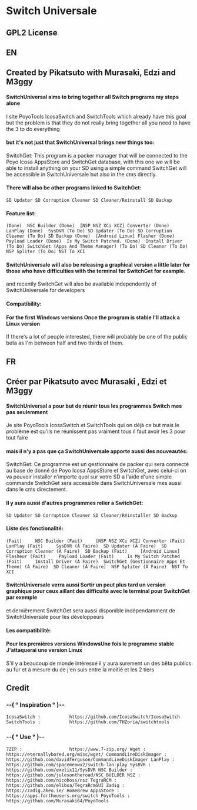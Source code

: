 # Switch Universale

## GPL2 License

## EN


## Created by Pikatsuto with Murasaki, Edzi and M3ggy ##

#### SwitchUniversal aims to bring together all Switch programs my steps alone

I site PoyoTools IcosaSwitch and SwitchTools which already have this goal but the problem is that they do not really bring together all you need to have the 3 to do everything

#### but it's not just that SwitchUniversal brings new things too:

SwitchGet: This program is a packer manager that will be connected to the Poyo Icosa AppsStore and SwitchGet database, with this one we will be able to install anything on your SD using a simple command
SwitchGet will be accessible in SwitchUniversale but also in the cms directly.

#### There will also be other programs linked to SwitchGet:

`
SD Updater
SD Corruption Cleaner
SD Cleaner/Reinstall
SD Backup
`

#### Feature list:
`
(Done)  NSC Builder
(Done)  [NSP NSZ XCi XCZ] Converter
(Done)  LanPlay
(Done)  SysDVR
(To Do) SD Updater
(To Do) SD Corruption Cleaner
(To Do) SD Backup
(Done)  [Android Linux] Flasher
(Done)  Payload Loader
(Done)  Is My Switch Patched.
(Done)  Install Driver
(To Do) SwitchGet (Apps And Theme Manager)
(To Do) SD Cleaner
(To Do) NSP Spliter
(To Do) NST To XCI
`

#### SwitchUniversale will also be releasing a graphical version a little later for those who have difficulties with the terminal for SwitchGet for example.

and recently SwitchGet will also be available independently of SwitchUniversale for developers

#### Compatibility:
#### For the first Windows versions Once the program is stable I'll attack a Linux version

If there's a lot of people interested, there will probably be one of the public beta as I'm between half and two thirds of them.

## FR

## Créer par Pikatsuto avec Murasaki , Edzi et M3ggy

#### SwitchUniversal a pour but de réunir tous les programmes Switch mes pas seulemment

Je site PoyoTools IcosaSwitch et SwitchTools qui on déjà ce but mais le problème est qu'ils ne réunissent pas vraiment tous il faut avoir les 3 pour tout faire

#### mais il n'y a pas que ça SwitchUniversale apporte aussi des nouveautés:

SwitchGet: Ce programme est un gestionnaire de packer qui sera connecté au base de donné de Poyo Icosa AppsStore et SwitchGet, avec celui-ci on va pouvoir installer n'importe quoi sur votre SD a l'aide d'une simple commande
SwitchGet sera accessible dans SwitchUniversale mes aussi dans le cms directement.

#### Il y aura aussi d'autres programmes relier a SwitchGet:

`
SD Updater
SD Corruption Cleaner
SD Cleaner/Réinstaller
SD Backup
`

#### Liste des fonctionalité:
`
(Fait)     NSC Builder
(Fait)     [NSP NSZ XCi XCZ] Converter
(Fait)     LanPlay
(Fait)     SysDVR
(À Faire)  SD Updater
(À Faire)  SD Corruption Cleaner
(À Faire)  SD Backup
(Fait)     [Android Linux] Flasheur
(Fait)     Payload Loader
(Fait)     Is My Switch Patched
(Fait)     Install Driver
(À Faire)  SwitchGet (Gestionnaire Apps Et Theme)
(À Faire)  SD Cleaner
(À Faire)  NSP Spliter
(À Faire)  NST To XCI
`

#### SwitchUniversale verra aussi Sortir un peut plus tard un version graphique pour ceux aillant des difficulté avec le terminal pour SwitchGet par exemple

et dernièrement SwitchGet sera aussi disponible indépendamment de SwitchUniversale pour les développeurs

#### Les compatibilité:
#### Pour les premières versions WindowsUne fois le programme stable J'attaquerai une version Linux

S'il y a beaucoup de monde intéressé il y aura surement un des bêta publics au fur et à mesure du de j'en suis entre la moitié et les 2 tiers

## Credit 
### --( ° Inspiration ° )--

`
IcosaSwitch :           https://github.com/IcosaSwitch/IcosaSwitch
SwitchTools :           https://github.com/THZoria/switchtools
`

### --( ° Use ° )--
`
7ZIP :                  https://www.7-zip.org/
Wget :                  https://eternallybored.org/misc/wget/
CommandLineDiskImager : https://github.com/davidferguson/CommandLineDiskImager
LanPlay :               https://github.com/spacemeowx2/switch-lan-play
SysDVR :                https://github.com/exelix11/SysDVR
NSC Builder :           https://github.com/julesontheroad/NSC_BUILDER
NSZ :                   https://github.com/nicoboss/nsz
TegraRCM :              https://github.com/eliboa/TegraRcmGUI
Zadig :                 https://zadig.akeo.ie/
HomeBrew AppsStore :    https://apps.fortheusers.org/switch
PoyoTools :             https://github.com/Murasaki64/PoyoTools
`
